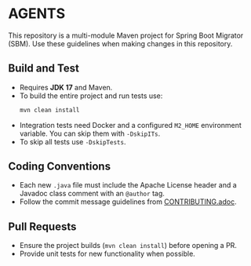 # AGENTS

This repository is a multi-module Maven project for Spring Boot Migrator (SBM).
Use these guidelines when making changes in this repository.

## Build and Test
- Requires **JDK 17** and Maven.
- To build the entire project and run tests use:
  ```bash
  mvn clean install
  ```
- Integration tests need Docker and a configured `M2_HOME` environment variable.
  You can skip them with `-DskipITs`.
- To skip all tests use `-DskipTests`.

## Coding Conventions
- Each new `.java` file must include the Apache License header and a Javadoc
  class comment with an `@author` tag.
- Follow the commit message guidelines from
  [CONTRIBUTING.adoc](CONTRIBUTING.adoc).

## Pull Requests
- Ensure the project builds (`mvn clean install`) before opening a PR.
- Provide unit tests for new functionality when possible.

